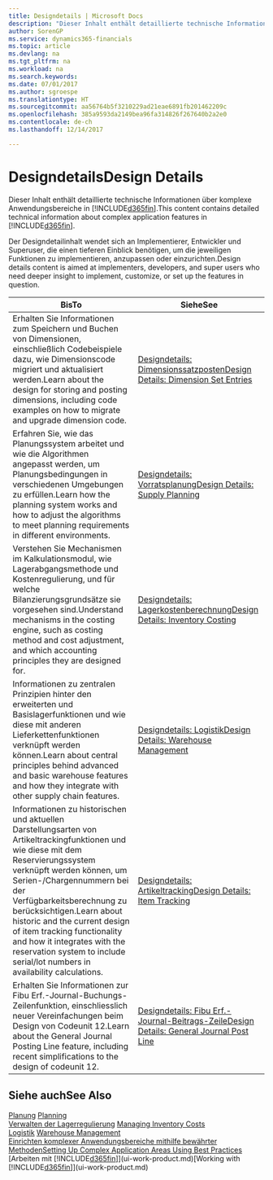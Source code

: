 ```yaml
---
title: Designdetails | Microsoft Docs
description: "Dieser Inhalt enthält detaillierte technische Informationen über komplexe Anwendungsbereiche in Dynamics 365."
author: SorenGP
ms.service: dynamics365-financials
ms.topic: article
ms.devlang: na
ms.tgt_pltfrm: na
ms.workload: na
ms.search.keywords: 
ms.date: 07/01/2017
ms.author: sgroespe
ms.translationtype: HT
ms.sourcegitcommit: aa56764b5f3210229ad21eae6891fb201462209c
ms.openlocfilehash: 385a9593da2149bea96fa314826f267640b2a2e0
ms.contentlocale: de-ch
ms.lasthandoff: 12/14/2017

---
```

# <a name="design-details"></a><span data-ttu-id="a52b5-103">Designdetails</span><span class="sxs-lookup"><span data-stu-id="a52b5-103">Design Details</span></span>
<span data-ttu-id="a52b5-104">Dieser Inhalt enthält detaillierte technische Informationen über komplexe Anwendungsbereiche in [!INCLUDE[d365fin](includes/d365fin_md.md)].</span><span class="sxs-lookup"><span data-stu-id="a52b5-104">This content contains detailed technical information about complex application features in [!INCLUDE[d365fin](includes/d365fin_md.md)].</span></span>  

 <span data-ttu-id="a52b5-105">Der Designdetailinhalt wendet sich an Implementierer, Entwickler und Superuser, die einen tieferen Einblick benötigen, um die jeweiligen Funktionen zu implementieren, anzupassen oder einzurichten.</span><span class="sxs-lookup"><span data-stu-id="a52b5-105">Design details content is aimed at implementers, developers, and super users who need deeper insight to implement, customize, or set up the features in question.</span></span>  

|<span data-ttu-id="a52b5-106">**Bis**</span><span class="sxs-lookup"><span data-stu-id="a52b5-106">**To**</span></span>|<span data-ttu-id="a52b5-107">**Siehe**</span><span class="sxs-lookup"><span data-stu-id="a52b5-107">**See**</span></span>|  
|------------|-------------|  
|<span data-ttu-id="a52b5-108">Erhalten Sie Informationen zum Speichern und Buchen von Dimensionen, einschließlich Codebeispiele dazu, wie Dimensionscode migriert und aktualisiert werden.</span><span class="sxs-lookup"><span data-stu-id="a52b5-108">Learn about the design for storing and posting dimensions, including code examples on how to migrate and upgrade dimension code.</span></span>|[<span data-ttu-id="a52b5-109">Designdetails: Dimensionssatzposten</span><span class="sxs-lookup"><span data-stu-id="a52b5-109">Design Details: Dimension Set Entries</span></span>](design-details-dimension-set-entries.md)|  
|<span data-ttu-id="a52b5-110">Erfahren Sie, wie das Planungssystem arbeitet und wie die Algorithmen angepasst werden, um Planungsbedingungen in verschiedenen Umgebungen zu erfüllen.</span><span class="sxs-lookup"><span data-stu-id="a52b5-110">Learn how the planning system works and how to adjust the algorithms to meet planning requirements in different environments.</span></span>|[<span data-ttu-id="a52b5-111">Designdetails: Vorratsplanung</span><span class="sxs-lookup"><span data-stu-id="a52b5-111">Design Details: Supply Planning</span></span>](design-details-supply-planning.md)|  
|<span data-ttu-id="a52b5-112">Verstehen Sie Mechanismen im Kalkulationsmodul, wie Lagerabgangsmethode und Kostenregulierung, und für welche Bilanzierungsgrundsätze sie vorgesehen sind.</span><span class="sxs-lookup"><span data-stu-id="a52b5-112">Understand mechanisms in the costing engine, such as costing method and cost adjustment, and which accounting principles they are designed for.</span></span>|[<span data-ttu-id="a52b5-113">Designdetails: Lagerkostenberechnung</span><span class="sxs-lookup"><span data-stu-id="a52b5-113">Design Details: Inventory Costing</span></span>](design-details-inventory-costing.md)|  
|<span data-ttu-id="a52b5-114">Informationen zu zentralen Prinzipien hinter den erweiterten und Basislagerfunktionen und wie diese mit anderen Lieferkettenfunktionen verknüpft werden können.</span><span class="sxs-lookup"><span data-stu-id="a52b5-114">Learn about central principles behind advanced and basic warehouse features and how they integrate with other supply chain features.</span></span>|[<span data-ttu-id="a52b5-115">Designdetails: Logistik</span><span class="sxs-lookup"><span data-stu-id="a52b5-115">Design Details: Warehouse Management</span></span>](design-details-warehouse-management.md)|  
|<span data-ttu-id="a52b5-116">Informationen zu historischen und aktuellen Darstellungsarten von Artikeltrackingfunktionen und wie diese mit dem Reservierungssystem verknüpft werden können, um Serien-/Chargennummern bei der Verfügbarkeitsberechnung zu berücksichtigen.</span><span class="sxs-lookup"><span data-stu-id="a52b5-116">Learn about historic and the current design of item tracking functionality and how it integrates with the reservation system to include serial/lot numbers in availability calculations.</span></span>|[<span data-ttu-id="a52b5-117">Designdetails: Artikeltracking</span><span class="sxs-lookup"><span data-stu-id="a52b5-117">Design Details: Item Tracking</span></span>](design-details-item-tracking.md)|  
|<span data-ttu-id="a52b5-118">Erhalten Sie Informationen zur Fibu Erf.-Journal-Buchungs-Zeilenfunktion, einschliesslich neuer Vereinfachungen beim Design von Codeunit 12.</span><span class="sxs-lookup"><span data-stu-id="a52b5-118">Learn about the General Journal Posting Line feature, including recent simplifications to the design of codeunit 12.</span></span>|[<span data-ttu-id="a52b5-119">Designdetails: Fibu Erf.-Journal-Beitrags-Zeile</span><span class="sxs-lookup"><span data-stu-id="a52b5-119">Design Details: General Journal Post Line</span></span>](design-details-general-journal-post-line.md)|  

## <a name="see-also"></a><span data-ttu-id="a52b5-120">Siehe auch</span><span class="sxs-lookup"><span data-stu-id="a52b5-120">See Also</span></span>  
 <span data-ttu-id="a52b5-121">[Planung](production-planning.md) </span><span class="sxs-lookup"><span data-stu-id="a52b5-121">[Planning](production-planning.md) </span></span>  
 <span data-ttu-id="a52b5-122">[Verwalten der Lagerregulierung](finance-manage-inventory-costs.md) </span><span class="sxs-lookup"><span data-stu-id="a52b5-122">[Managing Inventory Costs](finance-manage-inventory-costs.md) </span></span>  
 <span data-ttu-id="a52b5-123">[Logistik](warehouse-manage-warehouse.md) </span><span class="sxs-lookup"><span data-stu-id="a52b5-123">[Warehouse Management](warehouse-manage-warehouse.md) </span></span>  
 [<span data-ttu-id="a52b5-124">Einrichten komplexer Anwendungsbereiche mithilfe bewährter Methoden</span><span class="sxs-lookup"><span data-stu-id="a52b5-124">Setting Up Complex Application Areas Using Best Practices</span></span>](set-up-complex-application-areas-using-best-practices.md)  
 <span data-ttu-id="a52b5-125">[Arbeiten mit [!INCLUDE[d365fin](includes/d365fin_md.md)]](ui-work-product.md)</span><span class="sxs-lookup"><span data-stu-id="a52b5-125">[Working with [!INCLUDE[d365fin](includes/d365fin_md.md)]](ui-work-product.md)</span></span>


